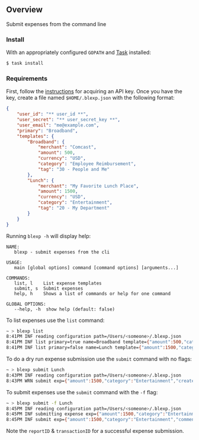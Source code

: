 ## Overview

Submit expenses from the command line

### Install
With an appropriately configured `GOPATH` and [Task](https://github.com/go-task/task) installed:

```sh
$ task install
```

### Requirements

First, follow the [instructions](https://integrations.expensify.com/Integration-Server/doc/) for acquiring an API key. Once you have the key, create a file named `$HOME/.blexp.json` with the following format:

```json
{
    "user_id": "** user_id **",
    "user_secret": "** user_secret_key **",
    "user_email": "me@example.com",
    "primary": "Broadband",
    "templates": {
        "Broadband": {
            "merchant": "Comcast",
            "amount": 500,
            "currency": "USD",
            "category": "Employee Reimbursement",
            "tag": "30 - People and Me"
        },
        "Lunch": {
            "merchant": "My Favorite Lunch Place",
            "amount": 1500,
            "currency": "USD",
            "category": "Entertainment",
            "tag": "20 - My Department"
        }
    }
}
```

Running `blexp -h` will display help:

```
NAME:
   blexp - submit expenses from the cli

USAGE:
   main [global options] command [command options] [arguments...]

COMMANDS:
   list, l    List expense templates
   submit, s  Submit expenses
   help, h    Shows a list of commands or help for one command

GLOBAL OPTIONS:
   --help, -h  show help (default: false)
  ```

To list expenses use the `list` command:

```sh
~ > blexp list
8:41PM INF reading configuration path=/Users/<someone>/.blexp.json
8:41PM INF list primary=true name=Broadband template={"amount":500,"category":"Employee Reimbursement","created":null,"currency":"USD","merchant":"Comcast","tag":"30 - People and Me"}
8:41PM INF list primary=false name=Lunch template={"amount":1500,"category":"Entertainment","created":null,"currency":"USD","merchant":"My Favorite Lunch Place","tag":"20 - My Department"}
```

To do a dry run expense submission use the `submit` command with no flags:

```sh
~ > blexp submit Lunch
8:43PM INF reading configuration path=/Users/<someone>/.blexp.json
8:43PM WRN submit exp={"amount":1500,"category":"Entertainment","created":null,"currency":"USD","merchant":"My Favorite Lunch Place","tag":"20 - My Department"} submitted=false template=Lunch
```

To submit expenses use the `submit` command with the `-f` flag:

```sh
~ > blexp submit -f Lunch
8:45PM INF reading configuration path=/Users/<someone>/.blexp.json
8:45PM INF submitting expense exp={"amount":1500,"category":"Entertainment","comment":"blexp: 55708577","created":"2020-10-14","currency":"USD","merchant":"My Favorite Lunch Place","tag":"20 - My Department"} op=submit
8:45PM INF submit exp={"amount":1500,"category":"Entertainment","comment":"blexp: 55708577","created":"2020-10-14","currency":"USD","merchant":"My Favorite Lunch Place","reportID":65918812,"tag":"20 - My Department","transactionID":"43095306711072841"} submitted=true template=Lunch
```

Note the `reportID` & `transactionID` for a successful expense submission.
